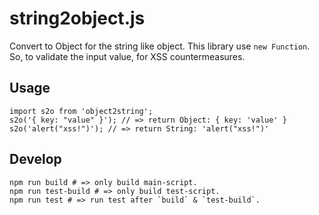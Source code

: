 # string2object.js
Convert to Object for the string like object.
This library use `new Function`. So, to validate the input value, for XSS countermeasures.

## Usage
```
import s2o from 'object2string';
s2o('{ key: "value" }'); // => return Object: { key: 'value' }
s2o('alert("xss!")'); // => return String: 'alert("xss!")'
```

## Develop
```
npm run build # => only build main-script.
npm run test-build # => only build test-script.
npm run test # => run test after `build` & `test-build`.
```